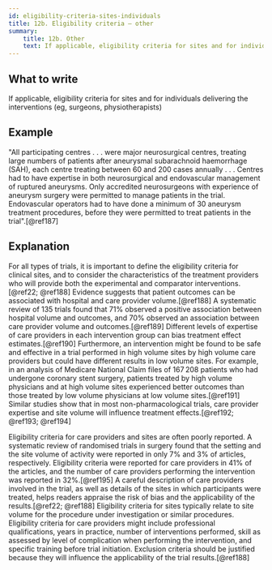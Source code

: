 ```yaml
---
id: eligibility-criteria-sites-individuals
title: 12b. Eligibility criteria – other
summary:
    title: 12b. Other
    text: If applicable, eligibility criteria for sites and for individuals delivering the interventions (eg, surgeons, physiotherapists).
---
```


## What to write

If applicable, eligibility criteria for sites and for individuals delivering the interventions (eg, surgeons, physiotherapists)

## Example

"All participating centres . . . were major neurosurgical centres,
treating large numbers of patients after aneurysmal subarachnoid
haemorrhage (SAH), each centre treating between 60 and 200 cases
annually . . . Centres had to have expertise in both neurosurgical and
endovascular management of ruptured aneurysms. Only accredited
neurosurgeons with experience of aneurysm surgery were permitted to
manage patients in the trial. Endovascular operators had to have done a
minimum of 30 aneurysm treatment procedures, before they were permitted
to treat patients in the trial".[@ref187]

## Explanation

For all types of trials, it is important to define the eligibility
criteria for clinical sites, and to consider the characteristics of the
treatment providers who will provide both the experimental and
comparator interventions.[@ref22; @ref188] Evidence suggests that
patient outcomes can be associated with hospital and care provider
volume.[@ref188] A systematic review of 135 trials found that 71%
observed a positive association between hospital volume and outcomes,
and 70% observed an association between care provider volume and
outcomes.[@ref189] Different levels of expertise of care providers in
each intervention group can bias treatment effect estimates.[@ref190]
Furthermore, an intervention might be found to be safe and effective in
a trial performed in high volume sites by high volume care providers but
could have different results in low volume sites. For example, in an
analysis of Medicare National Claim files of 167 208 patients who had
undergone coronary stent surgery, patients treated by high volume
physicians and at high volume sites experienced better outcomes than
those treated by low volume physicians at low volume sites.[@ref191]
Similar studies show that in most non-pharmacological trials, care
provider expertise and site volume will influence treatment
effects.[@ref192; @ref193; @ref194]

Eligibility criteria for care providers and sites are often poorly
reported. A systematic review of randomised trials in surgery found that
the setting and the site volume of activity were reported in only 7% and
3% of articles, respectively. Eligibility criteria were reported for
care providers in 41% of the articles, and the number of care providers
performing the intervention was reported in 32%.[@ref195] A careful
description of care providers involved in the trial, as well as details
of the sites in which participants were treated, helps readers appraise
the risk of bias and the applicability of the results.[@ref22; @ref188]
Eligibility criteria for sites typically relate to site volume for the
procedure under investigation or similar procedures. Eligibility
criteria for care providers might include professional qualifications,
years in practice, number of interventions performed, skill as assessed
by level of complication when performing the intervention, and specific
training before trial initiation. Exclusion criteria should be justified
because they will influence the applicability of the trial
results.[@ref188]


